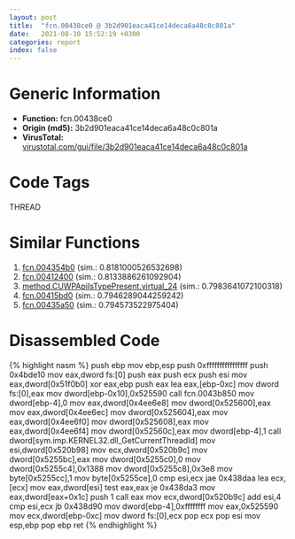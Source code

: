 ```yaml
---
layout: post
title:  "fcn.00438ce0 @ 3b2d901eaca41ce14deca6a48c0c801a"
date:   2021-08-30 15:52:19 +0300
categories: report
index: false
---
```


# Generic Information
- **Function:** fcn.00438ce0
- **Origin (md5):** 3b2d901eaca41ce14deca6a48c0c801a
- **VirusTotal:** [virustotal.com/gui/file/3b2d901eaca41ce14deca6a48c0c801a][virustotal_ref]

# Code Tags
<span class="tag" id="THREAD">THREAD</span>


# Similar Functions

1. [fcn.004354b0][similar_1_ref] (sim.: 0.8181000526532698)
2. [fcn.00412400][similar_2_ref] (sim.: 0.8133886261092904)
3. [method.CUWPApiIsTypePresent.virtual\_24][similar_3_ref] (sim.: 0.7983641072100318)
4. [fcn.00415bd0][similar_4_ref] (sim.: 0.7946289044259242)
5. [fcn.00435a50][similar_5_ref] (sim.: 0.794573522975404)


# Disassembled Code

{% highlight nasm %}
push ebp
mov ebp,esp
push 0xffffffffffffffff
push 0x4bde10
mov eax,dword fs:[0]
push eax
push ecx
push esi
mov eax,dword[0x51f0b0]
xor eax,ebp
push eax
lea eax,[ebp-0xc]
mov dword fs:[0],eax
mov dword[ebp-0x10],0x525590
call fcn.0043b850
mov dword[ebp-4],0
mov eax,dword[0x4ee6e8]
mov dword[0x525600],eax
mov eax,dword[0x4ee6ec]
mov dword[0x525604],eax
mov eax,dword[0x4ee6f0]
mov dword[0x525608],eax
mov eax,dword[0x4ee6f4]
mov dword[0x52560c],eax
mov dword[ebp-4],1
call dword[sym.imp.KERNEL32.dll_GetCurrentThreadId]
mov esi,dword[0x520b98]
mov ecx,dword[0x520b9c]
mov dword[0x5255bc],eax
mov dword[0x5255c0],0
mov dword[0x5255c4],0x1388
mov dword[0x5255c8],0x3e8
mov byte[0x5255cc],1
mov byte[0x5255ce],0
cmp esi,ecx
jae 0x438daa
lea ecx,[ecx]
mov eax,dword[esi]
test eax,eax
je 0x438da3
mov eax,dword[eax+0x1c]
push 1
call eax
mov ecx,dword[0x520b9c]
add esi,4
cmp esi,ecx
jb 0x438d90
mov dword[ebp-4],0xffffffff
mov eax,0x525590
mov ecx,dword[ebp-0xc]
mov dword fs:[0],ecx
pop ecx
pop esi
mov esp,ebp
pop ebp
ret 
{% endhighlight %}


[similar_1_ref]: /report/fcn.004354b0@3b2d901eaca41ce14deca6a48c0c801a
[similar_2_ref]: /report/fcn.00412400@3b2d901eaca41ce14deca6a48c0c801a
[similar_3_ref]: /report/method.CUWPApiIsTypePresent.virtual_24@3b2d901eaca41ce14deca6a48c0c801a
[similar_4_ref]: /report/fcn.00415bd0@ea8b07f3f63dc97312e483394da5ad1c
[similar_5_ref]: /report/fcn.00435a50@3b2d901eaca41ce14deca6a48c0c801a
[virustotal_ref]: https://www.virustotal.com/gui/file/3b2d901eaca41ce14deca6a48c0c801a